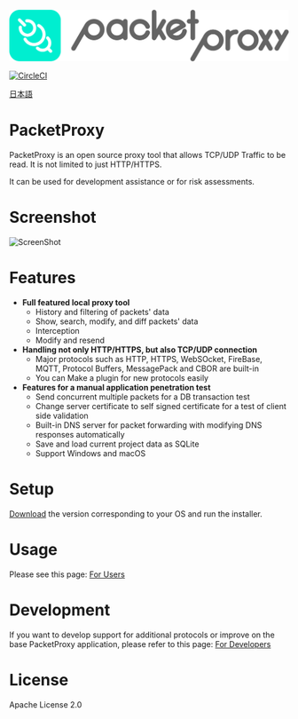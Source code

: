 ![PacketProxy](./assets/images/packetproxy.png)

[![CircleCI](https://circleci.com/gh/DeNA/PacketProxy/tree/master.svg?style=svg)](https://circleci.com/gh/DeNA/PacketProxy/tree/master)

[日本語](https://github.com/DeNA/PacketProxy/blob/master/README.ja.md)

# PacketProxy

PacketProxy is an open source proxy tool that allows TCP/UDP Traffic to be read. It is not limited to just HTTP/HTTPS.

It can be used for development assistance or for risk assessments.
 
# Screenshot

![ScreenShot](./assets/images/screenshot.gif)
 
# Features
 
- **Full featured local proxy tool**
  - History and filtering of packets' data
  - Show, search, modify, and diff packets' data
  - Interception
  - Modify and resend
- **Handling not only HTTP/HTTPS, but also TCP/UDP connection**
  - Major protocols such as HTTP, HTTPS, WebSOcket, FireBase, MQTT, Protocol Buffers, MessagePack and CBOR are built-in
  - You can Make a plugin for new protocols easily
- **Features for a manual application penetration test**
  - Send concurrent multiple packets for a DB transaction test
  - Change server certificate to self signed certificate for a test of client side validation
  - Built-in DNS server for packet forwarding with modifying DNS responses automatically
  - Save and load current project data as SQLite
  - Support Windows and macOS

# Setup
  
[Download](https://github.com/DeNA/PacketProxy/releases) the version corresponding to your OS and run the installer. 

# Usage

Please see this page: [For Users](https://github.com/DeNA/PacketProxy/wiki/Using-PacketProxy)
 
# Development

If you want to develop support for additional protocols or improve on the base PacketProxy application, please refer to this page:
[For Developers](https://github.com/DeNA/PacketProxy/wiki/Developing-PacketProxy)

 
# License

Apache License 2.0


